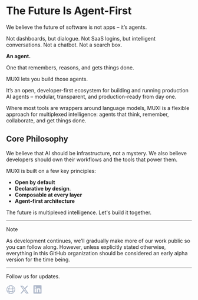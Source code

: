 # The Future Is Agent-First

We believe the future of software is not apps – it’s agents.

Not dashboards, but dialogue.
Not SaaS logins, but intelligent conversations.
Not a chatbot. Not a search box.

**An agent.**

One that remembers, reasons, and gets things done.

MUXI lets you build those agents.

It’s an open, developer-first ecosystem for building and running production AI agents – modular, transparent, and production-ready from day one.

Where most tools are wrappers around language models, MUXI is a flexible approach for multiplexed intelligence: agents that think, remember, collaborate, and get things done.

## Core Philosophy

We believe that AI should be infrastructure, not a mystery. We also believe developers should own their workflows and the tools that power them.

MUXI is built on a few key principles:

- **Open by default**
- **Declarative by design**.
- **Composable at every layer**
- **Agent-first architecture**

The future is multiplexed intelligence.
Let's build it together.

---

> [!NOTE]
> As development continues, we’ll gradually make more of our work public so you can follow along. However, unless explicitly stated otherwise, everything in this GitHub organization should be considered an early alpha version for the time being.

---

Follow us for updates.

<p>
  <a href="https://muxi.ai"><img height="25" src="./icons/website.svg" alt="MUXI's Website" title="MUXI's Website"></a>
  &nbsp;
   <a href="https://twitter.com/muxi_ai"><img height="25" src="./icons/x.svg" alt="MUXI on X/Twitter" title="MUXI on X/Twitter"></a>
  &nbsp;
  <a href="https://www.linkedin.com/company/muxi-ai/"><img height="26" src="./icons/linkedin.svg" alt="MUXI on LinkedIn" title="MUXI on LinkedIn"></a>
</p>

